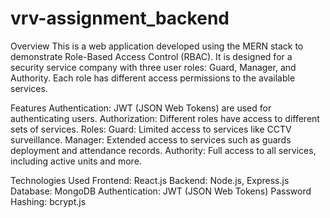 # vrv-assignment_backend

Overview
This is a web application developed using the MERN stack to demonstrate Role-Based Access Control (RBAC). It is designed for a security service company with three user roles: Guard, Manager, and Authority. Each role has different access permissions to the available services.

Features
Authentication: JWT (JSON Web Tokens) are used for authenticating users.
Authorization: Different roles have access to different sets of services.
Roles:
Guard: Limited access to services like CCTV surveillance.
Manager: Extended access to services such as guards deployment and attendance records.
Authority: Full access to all services, including active units and more.

Technologies Used
Frontend: React.js
Backend: Node.js, Express.js
Database: MongoDB
Authentication: JWT (JSON Web Tokens)
Password Hashing: bcrypt.js
